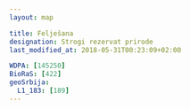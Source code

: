 ```yaml
---
layout: map

title: Felješana
designation: Strogi rezervat prirode
last_modified_at: 2018-05-31T00:23:09+02:00

WDPA: [145250]
BioRaS: [422]
geoSrbija:
  L1_183: [189]
---
```

